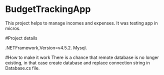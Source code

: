 # BudgetTrackingApp
This project helps to manage incomes and expenses. It was testing app in micros.


#Project details

.NETFramework,Version=v4.5.2.
Mysql.

#How to make it work
There is a chance that remote database is no longer existing, in that case create database and replace connection string in Database.cs file.
